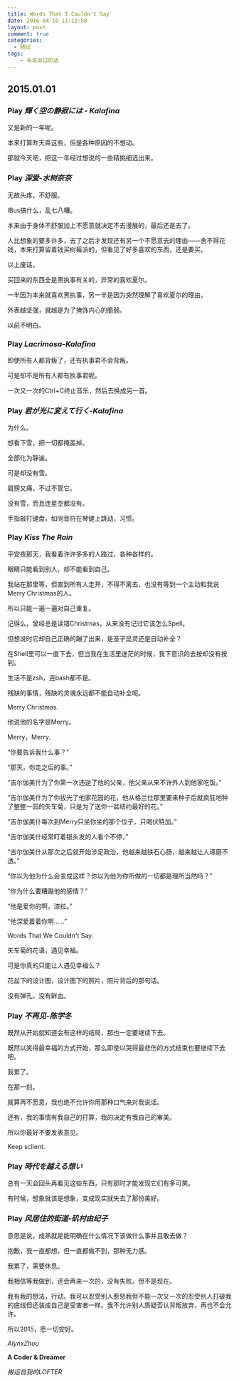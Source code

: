 ```yaml
---
title: Words That I Couldn't Say
date: 2016-04-10 11:13:50
layout: post
comment: true
categories:
  - 随记
tags:
    - 未说出口的话
---
```

## 2015.01.01

### Play *輝く空の静寂には - Kalafina*

又是新的一年呢。

本来打算昨天弄这些，但是各种原因的不想动。

那就今天吧，把这一年经过想说的一些精挑细选出来。

<!--more-->

### Play *深爱-水树奈奈*

无故头疼，不舒服。

IBus搞什么，乱七八糟。

本来由于身体不舒服加上不愿意就决定不去漫展的，最后还是去了。

人比想象的要多许多，去了之后才发现还有另一个不愿意去的理由——舍不得花钱，本来打算留着钱买树莓派的，但看见了好多喜欢的东西，还是要买。

以上废话。

买回来的东西全是黑执事有关的，异常的喜欢夏尔。

一半因为本来就喜欢黑执事，另一半是因为突然理解了喜欢夏尔的理由。

外表越坚强，就越是为了掩饰内心的脆弱。

以前不明白。

### Play *Lacrimosa-Kalafina*

即使所有人都背叛了，还有执事君不会背叛。

可是却不是所有人都有执事君呢。

一次又一次的Ctrl+C终止音乐，然后去换成另一首。

### Play *君が光に変えて行く-Kalafina*

为什么。

想看下雪，把一切都掩盖掉。

全部化为静谧。

可是却没有雪。

肩膀又痛，不过不管它。

没有雪，而且连星空都没有。

手指敲打键盘，如同音符在琴键上跳动，习惯。

### Play *Kiss The Rain*

平安夜那天，我看着许许多多的人路过，各种各样的。

眼睛只能看到别人，却不能看到自己。

我站在那里等，但直到所有人走开，不得不离去，也没有等到一个主动和我说Merry Christmas的人。

所以只能一遍一遍对自己重复。

记得么，曾经总是读错Christmas，从来没有记过它该怎么Spell。

但想说时它却自己正确的蹦了出来，是圣子显灵还是自动补全？

在Shell里可以一直<TAB>下去，但当我在生活里迷茫的时候，我下意识的去按<TAB>却没有按到。

生活不是zsh，连bash都不是。

残缺的事情，残缺的灵魂永远都不能自动补全呢。

Merry Christmas.

他说他的名字是Merry。

Merry，Merry.

“你要告诉我什么事？”

“那天，你走之后的事。”

“吉尔伽美什为了你第一次违逆了他的父亲，他父亲从来不许外人到他家吃饭。”

“吉尔伽美什为了你拔光了他家花园的花，他从格兰仕那里要来种子后就疯狂地种了整整一园的矢车菊，只是为了送你一盆纽约最好的花。”

“吉尔伽美什每次到Merry只坐你坐的那个位子，只喝伏特加。”

“吉尔伽美什经常盯着银头发的人看个不停，”

“吉尔伽美什从那次之后就开始涉足政治，他越来越铁石心肠，越来越让人琢磨不透。”

“你以为他为什么会变成这样？你以为他为你所做的一切都是理所当然吗？”

“你为什么要糟蹋他的感情？”

“他是爱你的啊，漆拉。”

“他深爱着着你啊……”

Words That We Couldn't Say.

矢车菊的花语，遇见幸福。

可是你真的只能让人遇见幸福么？

花盆下的设计图，设计图下的照片，照片背后的那句话。

没有弹孔，没有鲜血。

### Play *不再见-陈学冬*

既然从开始就知道会有这样的结局，那也一定要继续下去。

既然以笑得最幸福的方式开始，那么即使以哭得最悲伤的方式结束也要继续下去吧。

我累了。

在那一刻。

就算再不愿意，我也绝不允许你用那种口气来对我说话。

还有，我的事情有我自己的打算，我的决定有我自己的审美。

所以你最好不要发表意见。

Keep sclient.

### Play *時代を越える想い*

总有一天会回头再看见这些东西，只有那时才能发现它们有多可笑。

有时候，想象就该是想象，变成现实就失去了那份美好。

### Play *风居住的街道-矶村由纪子*

意思是说，成熟就是能明确在什么情况下该做什么事并且敢去做？

抱歉，我一直都想，但一直都做不到，那种无力感。

我累了，需要休息。

我相信等我做到，还会再来一次的，没有失败。但不是现在。

我有我的想法，行动。我可以忍受别人惹怒我但不能一次又一次的忍受别人打破我的底线但还装成自己是受害者一样。我不允许别人质疑否认背叛放弃，再也不会允许。

所以2015，愿一切安好。

*AlynxZhou*

**A Coder & Dreamer**

*搬运自我的LOFTER*
